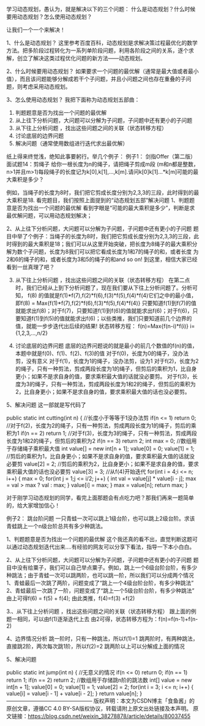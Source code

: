 学习动态规划，愚认为，就是解决以下的三个问题：
什么是动态规划？什么时候要用动态规划？怎么使用动态规划？

让我们一个一个来解决！

1、什么是动态规划？
这里参考百度百科，动态规划是求解决策过程最优化的数学方法。把多阶段过程转化为一系列单阶段问题，利用各阶段之间的关系，逐个求解，创立了解决这类过程优化问题的新方法——动态规划。

2、什么时候要用动态规划？
如果要求一个问题的最优解（通常是最大值或者最小值），而且该问题能够分解成若干个子问题，并且小问题之间也存在重叠的子问题，则考虑采用动态规划。

3、怎么使用动态规划？
我把下面称为动态规划五部曲：
1. 判题题意是否为找出一个问题的最优解
2. 从上往下分析问题，大问题可以分解为子问题，子问题中还有更小的子问题
3. 从下往上分析问题 ，找出这些问题之间的关联（状态转移方程）
4. 讨论底层的边界问题
5. 解决问题（通常使用数组进行迭代求出最优解）



纸上得来终觉浅，绝知此事要躬行。举几个例子：
例子1：
剑指Offer（第二版）面试题14：剪绳子
给你一根长度为n的绳子，请把绳子剪成m段 (m和n都是整数，n>1并且m>1)每段绳子的长度记为k[0],k[1],…,k[m].请问k[0]k[1]…*k[m]可能的最大乘积是多少？

例如，当绳子的长度为8时，我们把它剪成长度分别为2,3,3的三段，此时得到的最大乘积是18.
看完题目，我们按照上面提到的“动态规划五部”解决问题
1、判题题意是否为找出一个问题的最优解
看到字眼是“可能的最大乘积是多少”，判断是求最优解问题，可以用动态规划解决；

2、从上往下分析问题，大问题可以分解为子问题，子问题中还有更小的子问题
题目中举了个例子：当绳子的长度为8时，我们把它剪成长度分别为2,3,3的三段，此时得到的最大乘积是18；我们可以从这里开始突破，把长度为8绳子的最大乘积分解为数个子问题，长度为8我们可以把它看成长度为1和7的绳子的和，或者长度 为2和6的绳子的和，或者长度为3和5的绳子的和and so on!
到这里，相信大家已经看到一丝真理了吧？

3. 从下往上分析问题 ，找出这些问题之间的关联（状态转移方程）
  在第二点时，我们已经从上到下分析问题了，现在我们要从下往上分析问题了。分析可知，
  f(8) 的值就是f(1)*f(7),f(2)*f(6),f(3)*f(5),f(4)*f(4)它们之中的最小值，即f(8) = Max{f(1)*f(7),f(2)*f(6),f(3)*f(5),f(4)*f(4)}
  只要知道f(1)到f(7)的值就能求出f(8)；对于f(7)，只要知道f(1)到f(6)的值就能求出f(6)；对于f(6)，只要知道f(1)到f(5)的值就能求出f(6)；以些类推，我们只要知道前几个边界的值，就能一步步迭代出后续的结果!
  状态转移方程： f(n)=Max{f(n-i)*f(i)} i={1,2,3,…,n/2}

4. 讨论底层的边界问题
  底层的边界问题说的就是最小的前几个数值的f(n)的值，本题中就是f(0)、f(1)、f(2)、f(3)的值
  对于f(0)，长度为0的绳子，没办法剪，没有意义
  对于f(1)，长度为1的绳子，没办法剪，设为1
  对于f(2)，长度为2的绳子，只有一种剪法，剪成两段长度为1的绳子，但剪后的乘积为1，比自身更小；如果不是求自身的值，要求乘积最大值的话就没必要剪。
  对于f(3)，长度为3的绳子，只有一种剪法，剪成两段长度为1和2的绳子，但剪后的乘积为2，比自身更小；如果不是求自身的值，要求乘积最大值的话也没必要剪。

5、解决问题
这一部就是写代码了

public static int cutting(int n) {
        //长度小于等等于1没办法剪
        if(n <= 1)
            return 0;
        //对于f(2)，长度为2的绳子，只有一种剪法，剪成两段长度为1的绳子，剪后的乘积为1
        if(n == 2)
            return 1;
        //对于f(3)，长度为3的绳子，只有一种剪法，剪成两段长度为1和2的绳子，但剪后的乘积为2
        if(n == 3)
            return 2;
        int max = 0;
        //数组用于存储绳子乘积最大值
        int value[] = new int[n + 1];
        value[0] = 0;
        value[1] = 1;
        //剪后的乘积为1，比自身更小；如果不是求自身的值，要求乘积最大值的话就没必要剪
        value[2] = 2;
        //剪后的乘积为2，比自身更小；如果不是求自身的值，要求乘积最大值的话也没必要剪
        value[3] = 3;
        //从f(4)开始迭代
        for(int i = 4;i <= n; i++) {
            max = 0;
            for(int j = 1;j <= i/2; j++) {
                int val = value[j] * value[i - j];
                max = val > max ? val : max;
            }
            value[i] = max;
        }
        max = value[n];
        return max;
}

对于刚学习动态规划的同学，看完上面那题会有点吃力吧？那我们再来一题简单的，给大家增加信心！

例子2：
跳台阶问题
一只青蛙一次可以跳上1级台阶，也可以跳上2级台阶。求该青蛙跳上一个n级台阶总共有多少种跳法。

1、判题题意是否为找出一个问题的最优解
这个我还真的看不出，直觉判断这题可以通过动态规划迭代出来….有经验的网友可以分享下看法，指导一下本小白白。

2、从上往下分析问题，大问题可以分解为子问题，子问题中还有更小的子问题
题目中没有给粟子，我们可以自己举点粟子。例如，跳上一个6级台阶台阶，有多少种跳法；由于青蛙一次可以跳两阶，也可以跳一阶，所以我们可以分成两个情况
1、青蛙最后一次跳了两阶，问题变成了“跳上一个4级台阶台阶，有多少种跳法”
2、青蛙最后一次跳了一阶，问题变成了“跳上一个5级台阶台阶，有多少种跳法”
由上可得f(6) = f(5) + f(4);
由此类推，f(4)=f(3) +f(2)

3.、从下往上分析问题 ，找出这些问题之间的关联（状态转移方程）
跟上面的例题一相同，可以由f(1)逐渐迭代上去
由2可得，状态转移方程为：f(n)=f(n-1)+f(n-2)

4、边界情况分析
跳一阶时，只有一种跳法，所以f(1)=1
跳两阶时，有两种跳法，直接跳2阶，两次每次跳1阶，所以f(2)=2
跳两阶以上可以分解成上面的情况

5、解决问题

public static int jump(int n) {
        //无意义的情况
        if(n <= 0)
            return 0;
        if(n == 1)
            return 1;
        if(n == 2)
            return 2;
        //数组用于存储跳n阶的跳法数
        int[] value = new int[n + 1];
        value[0] = 0;
        value[1] = 1;
        value[2] = 2;
        for(int i = 3; i <= n; i++) {
            value[i] = value[i - 1] + value[i - 2];
        }
        return value[n];
}
————————————————
版权声明：本文为CSDN博主「食鱼酱」的原创文章，遵循CC 4.0 BY-SA版权协议，转载请附上原文出处链接及本声明。
原文链接：https://blog.csdn.net/weixin_38278878/article/details/80037455